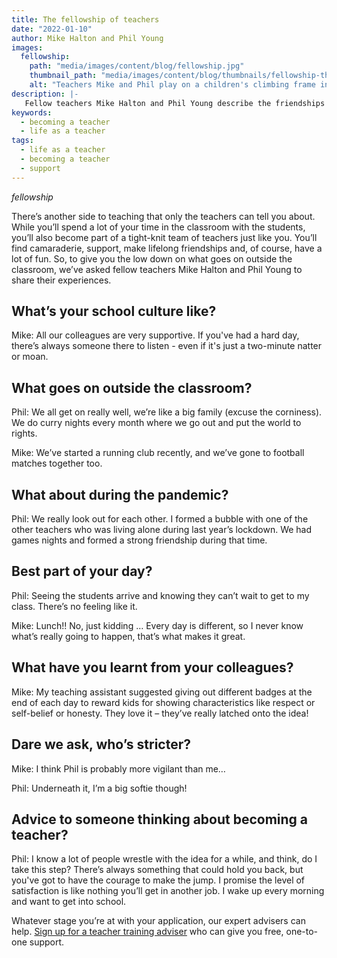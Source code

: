 ```yaml
---
title: The fellowship of teachers
date: "2022-01-10"
author: Mike Halton and Phil Young
images:
  fellowship:
    path: "media/images/content/blog/fellowship.jpg"
    thumbnail_path: "media/images/content/blog/thumbnails/fellowship-thumbnail.jpg"
    alt: "Teachers Mike and Phil play on a children's climbing frame in a playground"
description: |-
   Fellow teachers Mike Halton and Phil Young describe the friendships and fun they have outside of the classroom.
keywords:
  - becoming a teacher
  - life as a teacher
tags:
  - life as a teacher
  - becoming a teacher
  - support
---
```


$fellowship$

There’s another side to teaching that only the teachers can tell you about. While you’ll spend a lot of your time in the classroom with the students, you’ll also become part of a tight-knit team of teachers just like you. You’ll find camaraderie, support, make lifelong friendships and, of course, have a lot of fun. So, to give you the low down on what goes on outside the classroom, we’ve asked fellow teachers Mike Halton and Phil Young to share their experiences. 

## What’s your school culture like?

Mike: All our colleagues are very supportive. If you've had a hard day, there’s always someone there to listen - even if it's just a two-minute natter or moan. 
 
## What goes on outside the classroom?

Phil: We all get on really well, we’re like a big family (excuse the corniness).  We do curry nights every month where we go out and put the world to rights. 

Mike: We’ve started a running club recently, and we’ve gone to football matches together too. 
 
## What about during the pandemic?

Phil: We really look out for each other. I formed a bubble with one of the other teachers who was living alone during last year’s lockdown. We had games nights and formed a strong friendship during that time.
 
## Best part of your day?

Phil: Seeing the students arrive and knowing they can’t wait to get to my class. There’s no feeling like it. 

Mike: Lunch!! No, just kidding … Every day is different, so I never know what’s really going to happen, that’s what makes it great. 
 
## What have you learnt from your colleagues?

Mike: My teaching assistant suggested giving out different badges at the end of each day to reward kids for showing characteristics like respect or self-belief or honesty. They love it – they’ve really latched onto the idea!
 
## Dare we ask, who’s stricter?

Mike: I think Phil is probably more vigilant than me…

Phil: Underneath it, I’m a big softie though!
 
## Advice to someone thinking about becoming a teacher?

Phil: I know a lot of people wrestle with the idea for a while, and think, do I take this step? There’s always something that could hold you back, but you've got to have the courage to make the jump. I promise the level of satisfaction is like nothing you’ll get in another job. I wake up every morning and want to get into school.

Whatever stage you’re at with your application, our expert advisers can help. [Sign up for a teacher training adviser](https://adviser-getintoteaching.education.gov.uk/) who can give you free, one-to-one support. 
